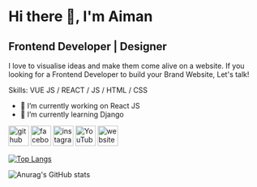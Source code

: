 # Hi there 👋, I'm Aiman
## Frontend Developer | Designer
I love to visualise ideas and make them come alive on a website. If you looking for a Frontend Developer to build your Brand Website, Let's talk!

Skills: VUE JS / REACT / JS / HTML / CSS

- 🔭 I’m currently working on React JS 
- 🌱 I’m currently learning Django 


[<img src='https://cdn.jsdelivr.net/npm/simple-icons@3.0.1/icons/github.svg' alt='github' height='40'>](https://github.com/aimanstech)  [<img src='https://cdn.jsdelivr.net/npm/simple-icons@3.0.1/icons/facebook.svg' alt='facebook' height='40'>](https://www.facebook.com/aiman)  [<img src='https://cdn.jsdelivr.net/npm/simple-icons@3.0.1/icons/instagram.svg' alt='instagram' height='40'>](https://www.instagram.com/aiman/)  [<img src='https://cdn.jsdelivr.net/npm/simple-icons@3.0.1/icons/youtube.svg' alt='YouTube' height='40'>](https://www.youtube.com/channel/aiman)  [<img src='https://cdn.jsdelivr.net/npm/simple-icons@3.0.1/icons/icloud.svg' alt='website' height='40'>](aiman)  

[![Top Langs](https://github-readme-stats.vercel.app/api/top-langs/?username=aimanstech&layout=compact)](https://github.com/anuraghazra/github-readme-stats)


![Anurag's GitHub stats](https://github-readme-stats.vercel.app/api?username=aimanstech&show_icons=true&theme=dark)
